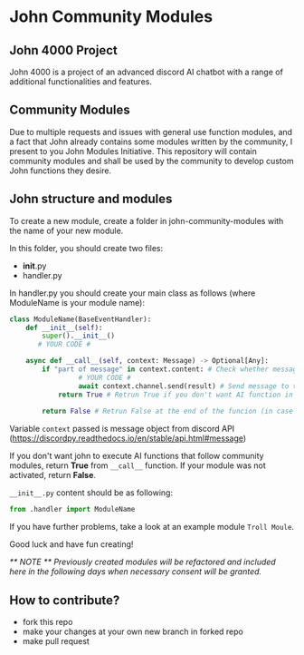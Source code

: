 # John Community Modules

## John 4000 Project
John 4000 is a project of an advanced discord AI chatbot with a range of additional functionalities and features. 

## Community Modules
Due to multiple requests and issues with general use function modules, and a fact that John already contains some modules written by the community, I present to you John Modules Initiative. This repository will contain community modules and shall be used by the community to develop custom John functions they desire.

## John structure and modules
To create a new module, create a folder in john-community-modules with the name of your new module. 

In this folder, you should create two files:

* __init__.py
* handler.py

In handler.py you should create your main class as follows (where ModuleName is your module name):
```python
class ModuleName(BaseEventHandler):
    def __init__(self):
        super().__init__()
       # YOUR CODE #

    async def __call__(self, context: Message) -> Optional[Any]: 
        if "part of message" in context.content: # Check whether message send to john contains "part of message"
                 # YOUR CODE #
                 await context.channel.send(result) # Send message to the same channel the message came from.
            return True # Retrun True if you don't want AI function in john to be executed after your module
        
        return False # Retrun False at the end of the funcion (in case your module was not activated)
```

Variable `context` passed is message object from discord API (https://discordpy.readthedocs.io/en/stable/api.html#message)

If you don't want john to execute AI functions that follow community modules, return **True** from `__call__` function. If your module was not activated, return **False**.

`__init__.py` content should be as following:
```python
from .handler import ModuleName
```
If you have further problems, take a look at an example module `Troll Moule`.

Good luck and have fun creating!

_** NOTE ** Previously created modules will be refactored and included here in the following days when necessary consent will be granted._

## How to contribute?

- fork this repo
- make your changes at your own new branch in forked repo
- make pull request
